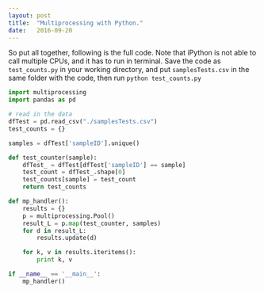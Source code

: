 ```yaml
---
layout: post
title:  "Multiprocessing with Python."
date:   2016-09-20
---
```


So put all together, following is the full code. Note that iPython is not able to call multiple CPUs, and it has to run in terminal. Save the code as `test_counts.py` in your working directory, and put `samplesTests.csv` in the same folder with the code, then run 
`python test_counts.py`

```python
import multiprocessing
import pandas as pd

# read in the data
dfTest = pd.read_csv("./samplesTests.csv")
test_counts = {}

samples = dfTest['sampleID'].unique()

def test_counter(sample):
    dfTest_ = dfTest[dfTest['sampleID'] == sample]
    test_count = dfTest_.shape[0]
    test_counts[sample] = test_count
    return test_counts

def mp_handler():
    results = {}
    p = multiprocessing.Pool()
    result_L = p.map(test_counter, samples)
    for d in result_L:
        results.update(d)

    for k, v in results.iteritems():
        print k, v

if __name__ == '__main__':
    mp_handler()
```